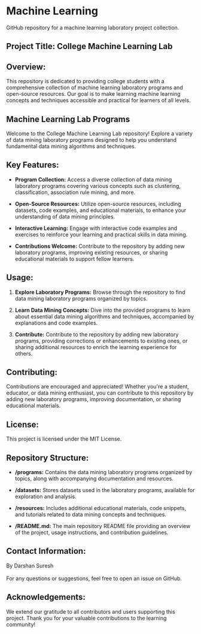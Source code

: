 # Machine Learning
  
GitHub repository for a machine learning laboratory project collection.

## Project Title: College Machine Learning Lab

## Overview: 
This repository is dedicated to providing college students with a comprehensive collection of machine learning laboratory programs and open-source resources. Our goal is to make learning machine learning concepts and techniques accessible and practical for learners of all levels.

## Machine Learning Lab Programs

Welcome to the College Machine Learning Lab repository! Explore a variety of data mining laboratory programs designed to help you understand fundamental data mining algorithms and techniques.

## Key Features:

- **Program Collection:** Access a diverse collection of data mining laboratory programs covering various concepts such as clustering, classification, association rule mining, and more.

- **Open-Source Resources:** Utilize open-source resources, including datasets, code examples, and educational materials, to enhance your understanding of data mining principles.

- **Interactive Learning:** Engage with interactive code examples and exercises to reinforce your learning and practical skills in data mining.

- **Contributions Welcome:** Contribute to the repository by adding new laboratory programs, improving existing resources, or sharing educational materials to support fellow learners.

## Usage:

1. **Explore Laboratory Programs:** Browse through the repository to find data mining laboratory programs organized by topics.

2. **Learn Data Mining Concepts:** Dive into the provided programs to learn about essential data mining algorithms and techniques, accompanied by explanations and code examples.

3. **Contribute:** Contribute to the repository by adding new laboratory programs, providing corrections or enhancements to existing ones, or sharing additional resources to enrich the learning experience for others.

## Contributing:

Contributions are encouraged and appreciated! Whether you're a student, educator, or data mining enthusiast, you can contribute to this repository by adding new laboratory programs, improving documentation, or sharing educational materials.

## License:

This project is licensed under the MIT License.

## Repository Structure:

- **/programs:** Contains the data mining laboratory programs organized by topics, along with accompanying documentation and resources.

- **/datasets:** Stores datasets used in the laboratory programs, available for exploration and analysis.

- **/resources:** Includes additional educational materials, code snippets, and tutorials related to data mining concepts and techniques.

- **/README.md:** The main repository README file providing an overview of the project, usage instructions, and contribution guidelines.

## Contact Information:

By Darshan Suresh <br></br>
For any questions or suggestions, feel free to open an issue on GitHub.

## Acknowledgements:

We extend our gratitude to all contributors and users supporting this project. Thank you for your valuable contributions to the learning community!
